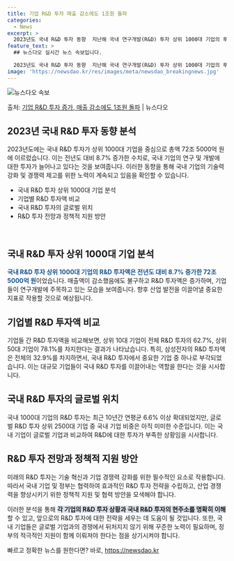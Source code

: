 ```yaml
---
title: 기업 R&D 투자 매출 감소에도 1조원 돌파
categories:
  - News
excerpt: >
  2023년도 국내 R&D 투자 동향  지난해 국내 연구개발(R&D) 투자 상위 1000대 기업의 투자액은 전…
feature_text: >
  ## 뉴스다오 실시간 뉴스 속보입니다.

  2023년도 국내 R&D 투자 동향  지난해 국내 연구개발(R&D) 투자 상위 1000대 기업의 투자액은 전…
image: 'https://newsdao.kr/res/images/meta/newsdao_breakingnews.jpg'
---
```


![뉴스다오 속보](https://newsdao.kr/res/images/meta/newsdao_breakingnews.jpg)

<p>출처: <a href="https://newsdao.kr/4373" rel="dofollow">기업 R&D 투자 증가, 매출 감소에도 1조원 돌파</a> | 뉴스다오</p>

<h2 data-ke-size="size26">2023년 국내 R&D 투자 동향 분석</h2>
2023년도에는 국내 R&D 투자가 상위 1000대 기업을 중심으로 총액 72조 5000억 원에 이르렀습니다. 이는 전년도 대비 8.7% 증가한 수치로, 국내 기업의 연구 및 개발에 대한 투자가 늘어나고 있다는 것을 보여줍니다. 이러한 동향을 통해 국내 기업의 기술력 강화 및 경쟁력 제고를 위한 노력이 계속되고 있음을 확인할 수 있습니다.

<ul>
  <li>국내 R&D 투자 상위 1000대 기업 분석</li>
  <li>기업별 R&D 투자액 비교</li>
  <li>국내 R&D 투자의 글로벌 위치</li>
  <li>R&D 투자 전망과 정책적 지원 방안</li>
</ul>
<p data-ke-size="size16">&nbsp;</p>

<h2 data-ke-size="size24">국내 R&D 투자 상위 1000대 기업 분석</h2>
<b><span style="color: #1a5490;">국내 R&D 투자 상위 1000대 기업의 R&D 투자액은 전년도 대비 8.7% 증가한 72조 5000억 원</span></b>이었습니다. 매출액이 감소했음에도 불구하고 R&D 투자액은 증가하며, 기업들이 연구개발에 주목하고 있는 모습을 보여줍니다. 향후 산업 발전을 이끌어낼 중요한 지표로 작용할 것으로 예상됩니다.

<h2 data-ke-size="size24">기업별 R&D 투자액 비교</h2>
기업들 간 R&D 투자액을 비교해보면, 상위 10대 기업이 전체 R&D 투자의 62.7%, 상위 50대 기업이 78.1%를 차지한다는 결과가 나타났습니다. 특히, 삼성전자의 R&D 투자액은 전체의 32.9%를 차지하면서, 국내 R&D 투자에서 중요한 기업 중 하나로 부각되었습니다. 이는 대규모 기업들이 국내 R&D 투자를 이끌어내는 역할을 한다는 것을 시사합니다.

<h2 data-ke-size="size24">국내 R&D 투자의 글로벌 위치</h2>
국내 1000대 기업의 R&D 투자는 최근 10년간 연평균 6.6% 이상 확대되었지만, 글로벌 R&D 투자 상위 2500대 기업 중 국내 기업 비중은 아직 미미한 수준입니다. 이는 국내 기업이 글로벌 기업과 비교하여 R&D에 대한 투자가 부족한 상황임을 시사합니다.

<h2 data-ke-size="size24">R&D 투자 전망과 정책적 지원 방안</h2>
미래의 R&D 투자는 기술 혁신과 기업 경쟁력 강화를 위한 필수적인 요소로 작용합니다. 따라서 국내 기업 및 정부는 협력하여 효과적인 R&D 투자 전략을 수립하고, 산업 경쟁력을 향상시키기 위한 정책적 지원 및 협력 방안을 모색해야 합니다.

이러한 분석을 통해 <b><span style="background-color: #21538527;">각 기업의 R&D 투자 상황과 국내 R&D 투자의 현주소를 명확히 이해</span></b>할 수 있고, 앞으로의 R&D 투자에 대한 전략을 세우는 데 도움이 될 것입니다. 또한, 국내 기업들은 글로벌 기업과의 경쟁에서 뒤처지지 않기 위해 꾸준한 노력이 필요하며, 정부의 적극적인 지원이 함께 이뤄져야 한다는 점을 상기시켜야 합니다. 

빠르고 정확한 뉴스를 원한다면? 바로, <a href="https://newsdao.kr" rel="dofollow">https://newsdao.kr</a>


